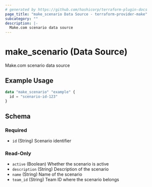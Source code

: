 ```yaml
---
# generated by https://github.com/hashicorp/terraform-plugin-docs
page_title: "make_scenario Data Source - terraform-provider-make"
subcategory: ""
description: |-
  Make.com scenario data source
---
```


# make_scenario (Data Source)

Make.com scenario data source

## Example Usage

```terraform
data "make_scenario" "example" {
  id = "scenario-id-123"
}
```

<!-- schema generated by tfplugindocs -->
## Schema

### Required

- `id` (String) Scenario identifier

### Read-Only

- `active` (Boolean) Whether the scenario is active
- `description` (String) Description of the scenario
- `name` (String) Name of the scenario
- `team_id` (String) Team ID where the scenario belongs
